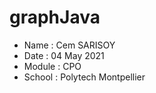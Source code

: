 # graphJava
- Name : Cem SARISOY
- Date : 04 May 2021
- Module : CPO
- School : Polytech Montpellier
